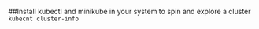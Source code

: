 ##Install kubectl and minikube in your system to spin and explore a cluster
 `kubecnt cluster-info` 



